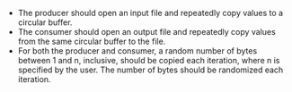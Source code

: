 * The producer should open an input file and repeatedly copy values to a circular buffer.
* The consumer should open an output file and repeatedly copy values from the same circular buffer to the file.
* For both the producer and consumer, a random number of bytes between 1 and n, inclusive, should be copied each iteration, where n is specified by the user.  The number of bytes should be randomized each iteration.

